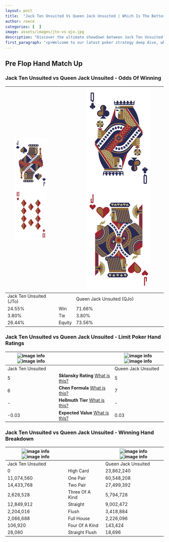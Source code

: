 ```yaml
---
layout: post
title:  "Jack Ten Unsuited Vs Queen Jack Unsuited | Which Is The Better Hand In Poker? A Complete Guide"
author: reece
categories: [  ]
image: assets/images/jto-vs-qjo.jpg
description: "Discover the ultimate showdown between Jack Ten Unsuited and Queen Jack Unsuited in poker! Uncover the odds, strategies, and scenarios where one hand triumphs over the other. Get ready to up your poker game with this thrilling analysis."
first_paragraph: "<p>Welcome to our latest poker strategy deep dive, where we're pitting two distinct hands against each other in a high-stakes showdown: Jack Ten Unsuited vs Queen Jack Unsuited.</p><p>In the dynamic world of poker, every decision counts, and knowing which hand holds the upper hand is key to your success at the table.</p><p>In this article, we'll dissect these two hands, explore the scenarios where one dominates the other, and equip you with the knowledge to make strategic choices that can tip the odds in your favor.</p><p>Get ready to unravel the intriguing dynamics of these poker hands and elevate your game to new heights.</p>"
---
```




[comment]: # (sp0)

## Pre Flop Hand Match Up

<div class="table hand-ratings" markdown="1"> 



### Jack Ten Unsuited vs Queen Jack Unsuited - Odds Of Winning


    
| ![image info](assets/images/hand1/J.png) ![image info](assets/images/hand1/to.png) |  | ![image info](assets/images/hand2/Q.png) ![image info](assets/images/hand2/jo.png) |
| -------- | -------- | -------- |
| Jack Ten Unsuited (JTo) |  | Queen Jack Unsuited (QJo) |
| 24.55% | Win | 71.66% |
| 3.80% | Tie | 3.80% |
| 26.44% | Equity | 73.56% |




[comment]: # (sp1)



### Jack Ten Unsuited vs Queen Jack Unsuited - Limit Poker Hand Ratings


    
| ![image info](https://www.riverpairs.com/assets/images/hand1/J.png) ![image info](https://www.riverpairs.com/assets/images/hand1/to.png) |  | ![image info](https://www.riverpairs.com/assets/images/hand2/Q.png) ![image info](https://www.riverpairs.com/assets/images/hand2/jo.png) |
| -------- | -------- | -------- |
| Jack Ten Unsuited |  | Queen Jack Unsuited |
| 5 | **Sklansky Rating** [What is this?](/sklansky-rating-explained) | 5 |
| 6 | **Chen Formula** [What is this?](/chen-formula-explained) | 7 |
| - | **Hellmuth Tier** [What is this?](/Hellmuth-tier-explained) | - |
| -0.03 | **Expected Value** [What is this?](/expected-value-explained) | 0.03 |




[comment]: # (sp2)



### Jack Ten Unsuited vs Queen Jack Unsuited - Winning Hand Breakdown


    
| ![image info](https://www.riverpairs.com/assets/images/hand1/J.png) ![image info](https://www.riverpairs.com/assets/images/hand1/to.png) |  | ![image info](https://www.riverpairs.com/assets/images/hand2/Q.png) ![image info](https://www.riverpairs.com/assets/images/hand2/jo.png) |
| -------- | -------- | -------- |
| Jack Ten Unsuited |  | Queen Jack Unsuited |
| 0 | High Card | 23,862,240 |
| 11,074,560 | One Pair | 60,548,208 |
| 14,433,768 | Two Pair | 27,499,392 |
| 2,628,528 | Three Of A Kind | 5,794,728 |
| 12,849,912 | Straight | 9,002,472 |
| 2,204,016 | Flush | 3,418,884 |
| 2,066,688 | Full House | 2,226,096 |
| 106,920 | Four Of A Kind | 143,424 |
| 28,080 | Straight Flush | 18,696 |




[comment]: # (sp3)



</div>

[comment]: # (sp4)



[comment]: # (sp5)

